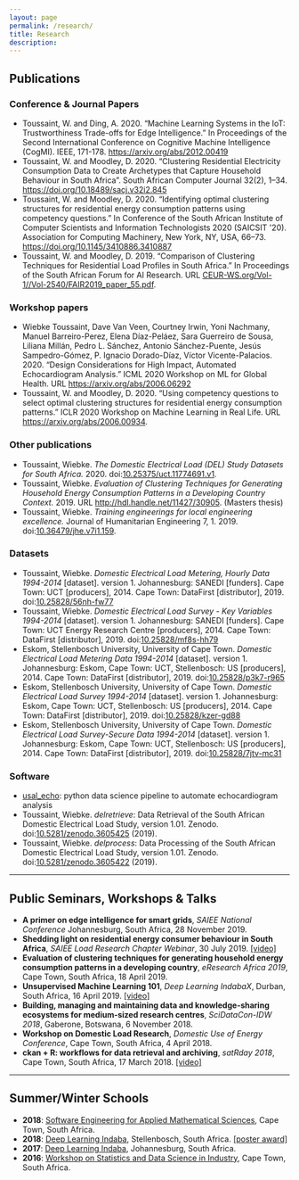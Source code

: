 ```yaml
---
layout: page
permalink: /research/
title: Research
description: 
---
```


## Publications
### Conference & Journal Papers
* Toussaint, W. and Ding, A. 2020. “Machine Learning Systems in the IoT: Trustworthiness Trade-offs for Edge Intelligence.” In Proceedings of the Second International Conference on Cognitive Machine Intelligence (CogMI). IEEE, 171-178. <a href="arXiv" target="_blank">https://arxiv.org/abs/2012.00419</a>
* Toussaint, W. and Moodley, D. 2020. “Clustering Residential Electricity Consumption Data to Create Archetypes that Capture Household Behaviour in South Africa”. South African Computer Journal 32(2), 1–34. <a href="https://doi.org/10.18489/sacj.v32i2.845" target="_blank">https://doi.org/10.18489/sacj.v32i2.845</a>
* Toussaint, W. and Moodley, D. 2020. “Identifying optimal clustering structures for residential energy consumption patterns using competency questions.” In Conference of the South African Institute of Computer Scientists and Information Technologists 2020 (SAICSIT '20). Association for Computing Machinery, New York, NY, USA, 66–73. <a href="https://doi.org/10.1145/3410886.3410887" target="_blank">https://doi.org/10.1145/3410886.3410887</a>
* Toussaint, W. and Moodley, D. 2019. “Comparison of Clustering Techniques for Residential Load Profiles in South Africa.” In Proceedings of the South African Forum for AI Research. URL <a href="CEUR-WS.org/Vol-1//Vol-2540/FAIR2019_paper_55.pdf" target="_blank">CEUR-WS.org/Vol-1//Vol-2540/FAIR2019_paper_55.pdf</a>.

### Workshop papers
* Wiebke Toussaint, Dave Van Veen, Courtney Irwin, Yoni Nachmany, Manuel Barreiro-Perez, Elena Díaz-Peláez, Sara Guerreiro de Sousa, Liliana Millán, Pedro L. Sánchez, Antonio Sánchez-Puente, Jesús Sampedro-Gómez, P. Ignacio Dorado-Díaz, Víctor Vicente-Palacios. 2020. “Design Considerations for High Impact, Automated Echocardiogram Analysis.” ICML 2020 Workshop on ML for Global Health. URL <a href="https://arxiv.org/abs/2006.06292" target="_blank">https://arxiv.org/abs/2006.06292</a>
* Toussaint, W. and Moodley, D. 2020. “Using competency questions to select optimal clustering structures for residential energy consumption patterns.” ICLR 2020 Workshop on Machine Learning in Real Life. URL <a href="https://arxiv.org/abs/2006.00934" target="_blank">https://arxiv.org/abs/2006.00934</a>.

### Other publications
* Toussaint, Wiebke. _The Domestic Electrical Load (DEL) Study Datasets for South Africa._ 2020. doi:<a href="https://doi.org/10.25375/uct.11774691.v1" target="_blank">10.25375/uct.11774691.v1</a>.
* Toussaint, Wiebke. _Evaluation of Clustering Techniques for Generating Household Energy Consumption Patterns in a Developing Country Context._ 2019. URL <a href="http://hdl.handle.net/11427/30905" target="_blank">http://hdl.handle.net/11427/30905</a>. (Masters thesis)
* Toussaint, Wiebke. _Training engineerings for local engineering excellence._ Journal of Humanitarian Engineering 7, 1. 2019. doi:<a href="https://www.researchgate.net/publication/336662390_Journal_of_Humanitarian_Engineering_Guest_Editorial" target="_blank">10.36479/jhe.v7i1.159</a>.

### Datasets
* Toussaint, Wiebke. _Domestic Electrical Load Metering, Hourly Data 1994-2014_ [dataset]. version 1. Johannesburg: SANEDI [funders]. Cape Town: UCT [producers], 2014. Cape Town: DataFirst [distributor], 2019. doi:<a href="https://doi.org/10.25828/56nh-fw77" target="_blank">10.25828/56nh-fw77</a> 
* Toussaint, Wiebke. _Domestic Electrical Load Survey - Key Variables 1994-2014_ [dataset]. version 1. Johannesburg: SANEDI [funders]. Cape Town: UCT Energy Research Centre [producers], 2014. Cape Town: DataFirst [distributor], 2019. doi:<a href="https://doi.org/10.25828/mf8s-hh79" target="_blank">10.25828/mf8s-hh79</a> 
* Eskom, Stellenbosch University, University of Cape Town. _Domestic Electrical Load Metering Data 1994-2014_ [dataset]. version 1. Johannesburg: Eskom, Cape Town: UCT, Stellenbosch: US [producers], 2014. Cape Town: DataFirst [distributor], 2019. doi:<a href="https://doi.org/10.25828/p3k7-r965" target="_blank">10.25828/p3k7-r965</a> 
* Eskom, Stellenbosch University, University of Cape Town. _Domestic Electrical Load Survey 1994-2014_ [dataset]. version 1. Johannesburg: Eskom, Cape Town: UCT, Stellenbosch: US [producers], 2014. Cape Town: DataFirst [distributor], 2019. doi:<a href="https://www.datafirst.uct.ac.za/dataportal/index.php/catalog/755" target="_blank">10.25828/kzer-gd88</a> 
* Eskom, Stellenbosch University, University of Cape Town. _Domestic Electrical Load Survey-Secure Data 1994-2014_ [dataset]. version 1. Johannesburg: Eskom, Cape Town: UCT, Stellenbosch: US [producers], 2014. Cape Town: DataFirst [distributor], 2019. doi:<a href="https://www.datafirst.uct.ac.za/dataportal/index.php/catalog/757" target="_blank">10.25828/7jtv-mc31</a> 

### Software
* <a href="https://github.com/dssg/usal_echo_public" target="_blank">usal_echo</a>: python data science pipeline to automate echocardiogram analysis
* Toussaint, Wiebke. _delretrieve_: Data Retrieval of the South African Domestic Electrical Load Study, version 1.01. Zenodo.  doi:<a href="https://doi.org/10.5281/zenodo.3605425" target="_blank">10.5281/zenodo.3605425</a> (2019).
* Toussaint, Wiebke. _delprocess_: Data Processing of the South African Domestic Electrical Load Study, version 1.01. Zenodo.  doi:<a href="https://doi.org/10.5281/zenodo.3605422" target="_blank">10.5281/zenodo.3605422</a> (2019).

---

## Public Seminars, Workshops & Talks

* __A primer on edge intelligence for smart grids__, _SAIEE National Conference_ Johannesburg, South Africa, 28 November 2019.
* __Shedding light on residential energy consumer behaviour in South Africa__, _SAIEE Load Research Chapter Webinar_, 30 July 2019. <a href="https://youtu.be/ULBfbPN5i7I" target="_blank">[video]</a>   
* __Evaluation of clustering techniques for generating household energy consumption patterns in a developing country__, _eResearch Africa 2019_, Cape Town, South Africa, 18 April 2019.
* __Unsupervised Machine Learning 101__, _Deep Learning IndabaX_, Durban, South Africa, 16 April 2019. <a href="https://youtu.be/E-Q9PWs2SCk" target="_blank">[video]</a>  
* __Building, managing and maintaining data and knowledge-sharing ecosystems for medium-sized research centres__, _SciDataCon-IDW 2018_, Gaberone, Botswana, 6 November 2018.  
* __Workshop on Domestic Load Research__, _Domestic Use of Energy Conference_, Cape Town, South Africa, 4 April 2018.
* __ckan + R: workflows for data retrieval and archiving__, _satRday 2018_, Cape Town, South Africa, 17 March 2018. <a href="https://youtu.be/qNQKX9FFcRU" target="_blank">[video]</a>

---

## Summer/Winter Schools

* __2018__: <a href="https://seams-workshop.gitlab.io/participants/2018/" target="_blank">Software Engineering for Applied Mathematical Sciences</a>, Cape Town, South Africa.
* __2018__: <a href="http://www.deeplearningindaba.com/" target="_blank">Deep Learning Indaba</a>, Stellenbosch, South Africa. <a href="../assets/pdf/2018_dlindaba_poster.pdf" target="_blank">[poster award]</a>
* __2017__: <a href="http://www.deeplearningindaba.com/" target="_blank">Deep Learning Indaba</a>, Johannesburg, South Africa. 
* __2016__: <a href="https://inscida.wixsite.com/inscida2016" target="_blank">Workshop on Statistics and Data Science in Industry</a>, Cape Town, South Africa.

